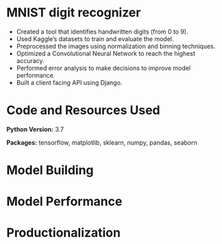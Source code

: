 # MNIST digit recognizer
- Created a tool that identifies handwritten digits (from 0 to 9).
- Used Kaggle’s datasets to train and evaluate the model.
- Preprocessed the images using normalization and binning techniques.
- Optimized a Convolutional Neural Network to reach the highest accuracy.
- Performed error analysis to make decisions to improve model performance.
- Built a client facing API using Django. 
# Code and Resources Used
**Python Version:** 3.7

**Packages:** tensorflow, matplotlib, sklearn, numpy, pandas, seaborn
# Model Building
# Model Performance
# Productionalization
